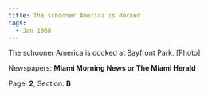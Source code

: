 ```yaml
---  
title: The schooner America is docked  
tags:  
  - Jan 1968  
---  
```

  
The schooner America is docked at Bayfront Park. [Photo]  
  
Newspapers: **Miami Morning News or The Miami Herald**  
  
Page: **2**, Section: **B** 
